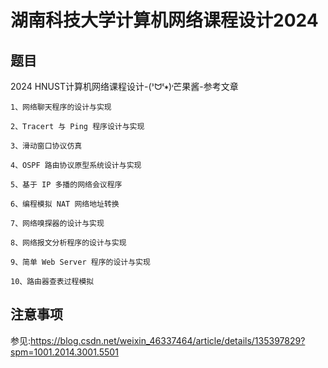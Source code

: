 # 湖南科技大学计算机网络课程设计2024

## 题目
2024 HNUST计算机网络课程设计-(ᕑᗢᓫ∗)˒芒果酱-参考文章

`1、网络聊天程序的设计与实现`

`2、Tracert 与 Ping 程序设计与实现`

`3、滑动窗口协议仿真`

`4、OSPF 路由协议原型系统设计与实现`

`5、基于 IP 多播的网络会议程序`

`6、编程模拟 NAT 网络地址转换`

`7、网络嗅探器的设计与实现`

`8、网络报文分析程序的设计与实现`

`9、简单 Web Server 程序的设计与实现`

`10、路由器查表过程模拟`

## 注意事项

参见:https://blog.csdn.net/weixin_46337464/article/details/135397829?spm=1001.2014.3001.5501
